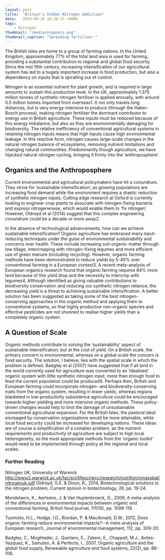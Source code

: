 ```yaml
---
layout: post
title:  "Britain's Hidden Nitrogen Addiction"
date:   2014-09-29 10:36:17 +0000
tags: 
    - Nitrogen 
thumbnail: "/media/organics.png"
thumbnail_caption: "Spreading fertiliser "
---
```


The British Isles are home to a group of farming nations. In the United Kingdom, approximately 77% of the total land area is used for farming, providing a substantial contribution to regional and global food security. Since the mid 19th century, increasing intensification of our agricultural system has led to a hugely important increase in food production, but also a dependency on inputs that is spiralling out of control.

Nitrogen is an essential nutrient for plant growth, and is required in large amounts to sustain this production level. In the UK, approximately 1.375 million tonnes of synthetic nitrogen fertiliser is applied annually, with around 0.5 million tonnes imported from overseas1. It not only travels long distances, but is very energy-intensive to produce (through the Haber-Bosch process), making nitrogen fertiliser the dominant contributor to energy use in British agriculture. These inputs must be reduced because of this energy imbalance, but also as they are environmentally damaging for biodiversity. The relative inefficiency of conventional agricultural systems in retaining nitrogen inputs means that high inputs cause high environmental leakage. In this reactive form, nitrogen causes large-scale changes in the natural nitrogen balance of ecosystems, removing nutrient limitations and changing natural communities. Predominantly though agriculture, we have hijacked natural nitrogen cycling, bringing it firmly into the ‘anthroposphere’.

## Organics and the Anthroposphere

Current environmental and agricultural policymakers have hit a conundrum. They strive for ‘sustainable intensification’, as growing populations are increasing food demand while the environment requires a drastic reduction of synthetic nitrogen inputs. Cutting edge research at Oxford is currently looking to engineer crop plants to associate with nitrogen-fixing bacteria and express nitrogenenase, which would enable them to ‘fix nitrogen’. However, Oldroyd et al (2014) suggest that this complex engineering conundrum could be a decade or more away2.

In the absence of technological advancements, how can we achieve sustainable intensification? Organic agriculture has embraced many input-reducing techniques under the guise of environmental sustainability and concerns over health. These include increasing soil-organic-matter through low tillage, intercropping with nitrogen-fixing legumes and more efficient use of green manure (including recycling). However, organic farming methods have been demonstrated to reduce yields by 5-40% over conventional farming in a European context3. A recent meta-analysis of European organics research found that organic farming requires 84% more land because of this yield drop and the necessity to intercrop with legumes4. Although identified as giving valuable contributions to biodiversity conservation and reducing our synthetic nitrogen reliance, the decreasing yield is a threat to achieving sustainable intensification. A better solution has been suggested as taking some of the best nitrogen-conserving approaches in the organic method and applying them to conventional systems, so that highly productive non-organic species and effective pesticides are not shunned to realise higher yields than a completely organic system. 

## A Question of Scale

Organic methods contribute to solving the ‘sustainability’ aspect of sustainable intensification, but at the cost of yield. On a British scale, the primary concern is environmental, whereas on a global scale the concern is food security. The solution, I believe, lies with the spatial scale in which the problem is defined. Badgley et al (2007) have suggested that if all land in the world currently used for agriculture was converted to an ‘idealised’ organic system with little synthetic nitrogen input, more than enough food to feed the current population could be produced5. Perhaps then, British and European farming could incorporate nitrogen- and biodiversity-conserving traits from the organic system, resulting in lower yields, whereas regions blanketed in low-productivity subsistence agriculture could be encouraged towards higher-yielding and more intensive organic methods. These policy-driven changes would help to limit the damage of unsustainable conventional agricultural expansion. For the British Isles, the pastoral ideal envisaged by conservation organisations would be more attainable, while local food security could be increased for developing nations. These ideas are of course a simplification of a complex problem, as the nutrient requirements and productivity of agriculture are subject to high local heterogeneity, so the most appropriate methods from the ‘organic toolkit’ would need to be implemented through policy at the regional and local scales. 

### Further Reading

Nitrogen UK, University of Warwick http://www2.warwick.ac.uk/fac/sci/lifesci/wcc/research/nutrition/nmassbal/nitrogenuk.pdf
Oldroyd, G.E. & Dixon, R., 2014, Biotechnological solutions to the nitrogen problem, Current opinion in biotechnology, 26, pp. 19-24.

Mondelaers, K., Aertsens, J. & Van Huylenbroeck, G., 2009, A meta-analysis of the differences in environmental impacts between organic and conventional farming, British food journal, 111(10), pp. 1098-119.

Tuomisto, H.L., Hodge, I.D., Riordan, P. & Macdonald, D.W., 2012, Does organic farming reduce environmental impacts?--A meta-analysis of European research, Journal of environmental management, 112, pp. 309-20.

Badgley, C., Moghtader, J., Quintero, E., Zakem, E., Chappell, M.J., Aviles-Vazquez, K., Samulon, A. & Perfecto, I., 2007, Organic agriculture and the global food supply, Renewable agriculture and food systems, 22(2), pp. 86-108.